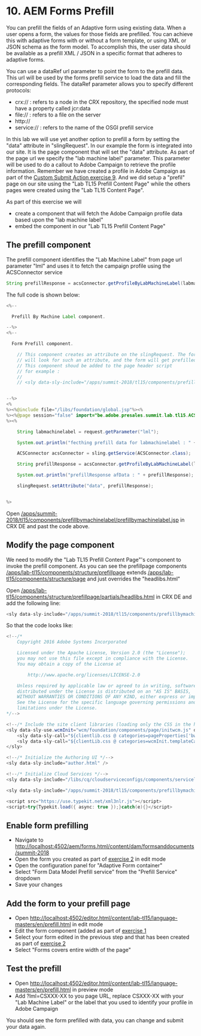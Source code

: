 # 10. AEM Forms Prefill

You can prefill the fields of an Adaptive form using existing data. When a user opens a form, the values for those fields are prefilled. You can achieve this with adaptive forms with or without a form template, or using XML or JSON schema as the form model. To accomplish this, the user data should be available as a prefill XML / JSON in a specific format that adheres to adaptive forms.

You can use a dataRef url parameter to point the form to the prefill data. This url will be used by the forms prefill service to load the data and fill the corresponding fields. The dataRef parameter allows you to specify different protocols:

* crx://     : refers to a node in the CRX repository, the specified node must have a property called jcr:data
* file://    : refers to a file on the server
* http:// 
* service:// : refers to the name of the OSGI prefill service

In this lab we will use yet another option to prefill a form by setting the "data" attribute in "slingRequest". In our example the form is integrated into our site. It is the page component that will set the "data" attribute. As part of the page url we specify the "lab machine label" parameter. This parameter will be used to do a callout to Adobe Campaign to retrieve the profile information. Remember we have created a profile in Adobe Campaign as part of the [Custom Submit Action exercise 9](../exercise9/README.md). And we did setup a "prefil" page on our site using the "Lab TL15 Prefill Content Page" while the others pages were created using the "Lab TL15 Content Page".

As part of this exercise we will 

* create a component that will fetch the Adobe Campaign profile data based upon the "lab machine label"
* embed the component in our "Lab TL15 Prefill Content Page"


## The prefill component

The prefill component identifies the "Lab Machine Label" from page url parameter "lml" and uses it to fetch the campaign profile using the ACSConnector service 

```java
String prefillResponse = acsConnector.getProfileByLabMachineLabel(labmachinelabel, ACSConnector.OUTPUT_FORMS);
```
The full code is shown below:

```java
<%--

  Prefill By Machine Label component.

--%>
<%--

  Form Prefill component.

    // This component creates an attribute on the slingRequest. The form prefill service 
    // will look for such an attribute, and the form will get prefilled.
    // This component shoud be added to the page header script 
    // for example :
    //
    // <sly data-sly-include="/apps/summit-2018/tl15/components/prefillbymachinelabel/prefillbymachinelabel.jsp" />


--%>
<%
%><%@include file="/libs/foundation/global.jsp"%><%
%><%@page session="false" import="be.adobe.presales.summit.lab.tl15.ACSConnector" %><%
%><%

	String labmachinelabel = request.getParameter("lml");

    System.out.println("fecthing prefill data for labmachinelabel : " + labmachinelabel);

    ACSConnector acsConnector = sling.getService(ACSConnector.class);

    String prefillResponse = acsConnector.getProfileByLabMachineLabel(labmachinelabel, ACSConnector.OUTPUT_FORMS);

    System.out.println("prefillResponse afData : " + prefillResponse);

    slingRequest.setAttribute("data", prefillResponse);


%>
```

Open [/apps/summit-2018/tl15/components/prefillbymachinelabel/prefillbymachinelabel.jsp](http://localhost:4502/crx/de/index.jsp#/apps/summit-2018/tl15/components/prefillbymachinelabel/prefillbymachinelabel.jsp) in CRX DE and past the code above.

## Modify the page component

We need to modify the "Lab TL15 Prefill Content Page"'s component to invoke the prefill component. As you can see the prefillpage components [/apps/lab-tl15/components/structure/prefillpage](http://localhost:4502/crx/de/index.jsp#/apps/lab-tl15/components/structure/prefillpage) extends [/apps/lab-tl15/components/structure/page](http://localhost:4502/crx/de/index.jsp#/apps/lab-tl15/components/structure/page) and just overrides the "headlibs.html"

Open [/apps/lab-tl15/components/structure/prefillpage/partials/headlibs.html](http://localhost:4502/crx/de/index.jsp#/apps/lab-tl15/components/structure/prefillpage/partials/headlibs.html) in CRX DE and add the following line:

```java
<sly data-sly-include="/apps/summit-2018/tl15/components/prefillbymachinelabel/prefillbymachinelabel.jsp" />
```

So that the code looks like:

```java
<!--/*
    Copyright 2016 Adobe Systems Incorporated

    Licensed under the Apache License, Version 2.0 (the "License");
    you may not use this file except in compliance with the License.
    You may obtain a copy of the License at

        http://www.apache.org/licenses/LICENSE-2.0

    Unless required by applicable law or agreed to in writing, software
    distributed under the License is distributed on an "AS IS" BASIS,
    WITHOUT WARRANTIES OR CONDITIONS OF ANY KIND, either express or implied.
    See the License for the specific language governing permissions and
    limitations under the License.
*/-->

<!--/* Include the site client libraries (loading only the CSS in the header, JS will be loaded in the footer) */-->
<sly data-sly-use.wcmInit="wcm/foundation/components/page/initwcm.js" data-sly-use.clientlib="/libs/granite/sightly/templates/clientlib.html">
    <sly data-sly-call="${clientlib.css @ categories=pageProperties['bw-theme'] || 'lab-tl15.site'}"/>
    <sly data-sly-call="${clientLib.css @ categories=wcmInit.templateCategories}" />
</sly>

<!--/* Initialize the Authoring UI */-->
<sly data-sly-include="author.html" />

<!--/* Initialize Cloud Services */-->
<sly data-sly-include="/libs/cq/cloudserviceconfigs/components/servicelibs/servicelibs.jsp" />

<sly data-sly-include="/apps/summit-2018/tl15/components/prefillbymachinelabel/prefillbymachinelabel.jsp" />

<script src="https://use.typekit.net/xml3nlr.js"></script>
<script>try{Typekit.load({ async: true });}catch(e){}</script>
```

## Enable form prefilling

* Navigate to [http://localhost:4502/aem/forms.html/content/dam/formsanddocuments/summit-2018](http://localhost:4502/aem/forms.html/content/dam/formsanddocuments/summit-2018)
* Open the form you created as part of [exercise 2](../exercise2/README.md) in edit mode
* Open the configuration panel for "Adaptive Form container"
* Select "Form Data Model Prefill service" from the "Prefill Service" dropdown
* Save your changes

## Add the form to your prefill page

* Open [http://localhost:4502/editor.html/content/lab-tl15/language-masters/en/prefill.html](http://localhost:4502/editor.html/content/lab-tl15/language-masters/en/prefill.html) in edit mode
* Edit the form component (added as part of [exercise 1](../exercise1/README.md)
* Select your form edited in the previous step and that has been created as part of [exercise 2](../exercise2/README.md)
* Select "Forms covers entire width of the page"

## Test the prefill

* Open [http://localhost:4502/editor.html/content/lab-tl15/language-masters/en/prefill.html](http://localhost:4502/editor.html/content/lab-tl15/language-masters/en/prefill.html) in preview mode
* Add ?lml=CSXXX-XX to you page URL, replace CSXXX-XX with your "Lab Machine Label" or the label that you used to identify your profile in Adobe Campaign

You should see the form prefilled with data, you can change and submit your data again.



